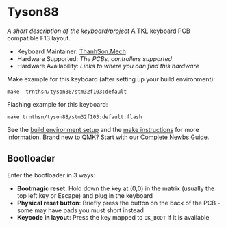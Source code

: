 # Tyson88

*A short description of the keyboard/project*
A TKL keyboard PCB compatible F13 layout.

* Keyboard Maintainer: [ThanhSon.Mech](https://github.com/trnthsn)
* Hardware Supported: *The PCBs, controllers supported*
* Hardware Availability: *Links to where you can find this hardware*

Make example for this keyboard (after setting up your build environment):

    make  trnthsn/tyson88/stm32f103:default

Flashing example for this keyboard:

    make trnthsn/tyson88/stm32f103:default:flash

See the [build environment setup](https://docs.qmk.fm/#/getting_started_build_tools) and the [make instructions](https://docs.qmk.fm/#/getting_started_make_guide) for more information. Brand new to QMK? Start with our [Complete Newbs Guide](https://docs.qmk.fm/#/newbs).

## Bootloader

Enter the bootloader in 3 ways:

* **Bootmagic reset**: Hold down the key at (0,0) in the matrix (usually the top left key or Escape) and plug in the keyboard
* **Physical reset button**: Briefly press the button on the back of the PCB - some may have pads you must short instead
* **Keycode in layout**: Press the key mapped to `QK_BOOT` if it is available

